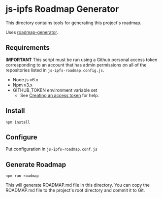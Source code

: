 # js-ipfs Roadmap Generator

This directory contains tools for generating this project's roadmap.

Uses [roadmap-generator](https://github.com/haadcode/roadmap-generator).

## Requirements

**IMPORTANT** This script must be run using a Github personal access token corresponding to an account that has admin permissions on all of the repositories listed in `js-ipfs-roadmap.config.js`.

- Node.js v6.x
- Npm v3.x
- GITHUB_TOKEN environment variable set
  - See [Creating an access token](https://help.github.com/articles/creating-an-access-token-for-command-line-use/) for help.

## Install
```
npm install
```
## Configure

Put configuration in `js-ipfs-roadmap.conf.js`

## Generate Roadmap
```
npm run roadmap
```

This will generate ROADMAP.md file in this directory. You can copy the ROADMAP.md file to the project's root directory and commit it to Git.
